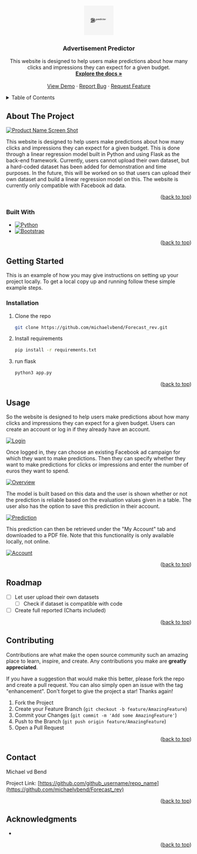 <!-- Improved compatibility of back to top link: See: https://github.com/othneildrew/Best-README-Template/pull/73 -->
<a name="readme-top"></a>
<!--
*** Thanks for checking out the Best-README-Template. If you have a suggestion
*** that would make this better, please fork the repo and create a pull request
*** or simply open an issue with the tag "enhancement".
*** Don't forget to give the project a star!
*** Thanks again! Now go create something AMAZING! :D
-->



<!-- PROJECT SHIELDS -->
<!--
*** I'm using markdown "reference style" links for readability.
*** Reference links are enclosed in brackets [ ] instead of parentheses ( ).
*** See the bottom of this document for the declaration of the reference variables
*** for contributors-url, forks-url, etc. This is an optional, concise syntax you may use.
*** https://www.markdownguide.org/basic-syntax/#reference-style-links
-->




<!-- PROJECT LOGO -->
<br />
<div align="center">
  <a href="https://github.com/michaelvbend/Forecast_rev">
    <img src="webapp/static/logo.png" alt="Logo" width="80" height="80">
  </a>

<h3 align="center">Advertisement Predictor</h3>

  <p align="center">
    This website is designed to help users make predictions about how many clicks and impressions they 
can expect for a given budget.
    <br />
    <a href="https://github.com/michaelvbend/Forecast_rev/tree/main/webapp/documentation.md"><strong>Explore the docs »</strong></a>
    <br />
    <br />
    <a href="https://michaelvbend.pythonanywhere.com">View Demo</a>
    ·
    <a href="https://github.com/michaelvbend/Forecast_rev/issues">Report Bug</a>
    ·
    <a href="https://github.com/michaelvbend/Forecast_rev/issues">Request Feature</a>
  </p>
</div>



<!-- TABLE OF CONTENTS -->
<details>
  <summary>Table of Contents</summary>
  <ol>
    <li>
      <a href="#about-the-project">About The Project</a>
      <ul>
        <li><a href="#built-with">Built With</a></li>
      </ul>
    </li>
    <li>
      <a href="#getting-started">Getting Started</a>
      <ul>
        <li><a href="#prerequisites">Prerequisites</a></li>
        <li><a href="#installation">Installation</a></li>
      </ul>
    </li>
    <li><a href="#usage">Usage</a></li>
    <li><a href="#roadmap">Roadmap</a></li>
    <li><a href="#contributing">Contributing</a></li>
    <li><a href="#contact">Contact</a></li>
  </ol>
</details>



<!-- ABOUT THE PROJECT -->
## About The Project

[![Product Name Screen Shot][product-screenshot]](https://i.ibb.co/2jbkyVV/Demo.png)

This website is designed to help users make predictions about how many clicks and impressions they 
can expect for a given budget. This is done through a linear regression model built in Python and 
using Flask as the back-end framework. Currently, users cannot upload their own dataset, but a 
hard-coded dataset has been added for demonstration and time purposes. In the future, this will be 
worked on so that users can upload their own dataset and build a linear regression model on this. 
The website is currently only compatible with Facebook ad data.


<p align="right">(<a href="#readme-top">back to top</a>)</p>



### Built With

* [![Python][Python]][Next-url]
* [![Bootstrap][Bootstrap.com]][Bootstrap-url]


<p align="right">(<a href="#readme-top">back to top</a>)</p>



<!-- GETTING STARTED -->
## Getting Started

This is an example of how you may give instructions on setting up your project locally.
To get a local copy up and running follow these simple example steps.

### Installation

1. Clone the repo
   ```sh
   git clone https://github.com/michaelvbend/Forecast_rev.git
   ```
3. Install requirements
   ```sh
   pip install -r requirements.txt
   ```
4. run flask
   ```sh
   python3 app.py
   ```

<p align="right">(<a href="#readme-top">back to top</a>)</p>



<!-- USAGE EXAMPLES -->
## Usage

So the website is designed to help users make predictions about how many clicks and impressions 
they can expect for a given budget. Users can create an account or log in if they already have an 
account.

<a href="https://ibb.co/GvPTG7B"><img src="https://i.ibb.co/Y7jZJ2Y/Login.png" alt="Login" border="0"></a>

Once logged in, they can choose an existing Facebook ad campaign for which they want to make 
predictions. Then they can specify whether they want to make predictions for clicks or impressions 
and enter the number of euros they want to spend. 

<a href="https://ibb.co/qdkcdNk"><img src="https://i.ibb.co/pxJMxfJ/Overview.png" alt="Overview" border="0"></a>

The model is built based on this data and the user is shown whether or not the prediction is reliable 
based on the evaluation values given in a table. The user also has the option to save this prediction 
in their account.

<a href="https://ibb.co/7KmxgrV"><img src="https://i.ibb.co/dDYsbk6/Prediction.png" alt="Prediction" border="0"></a>

This prediction can then be retrieved under the "My Account" tab and downloaded to a PDF file. 
Note that this functionality is only available locally, not online.

<a href="https://ibb.co/4pc32sS"><img src="https://i.ibb.co/Fz9CXsY/Account.png" alt="Account" border="0"></a>

<p align="right">(<a href="#readme-top">back to top</a>)</p>



<!-- ROADMAP -->
## Roadmap

- [ ] Let user upload their own datasets
    - [ ] Check if dataset is compatible with code
- [ ] Create full reported (Charts included)
  
<p align="right">(<a href="#readme-top">back to top</a>)</p>



<!-- CONTRIBUTING -->
## Contributing

Contributions are what make the open source community such an amazing place to learn, inspire, and create. Any contributions you make are **greatly appreciated**.

If you have a suggestion that would make this better, please fork the repo and create a pull request. You can also simply open an issue with the tag "enhancement".
Don't forget to give the project a star! Thanks again!

1. Fork the Project
2. Create your Feature Branch (`git checkout -b feature/AmazingFeature`)
3. Commit your Changes (`git commit -m 'Add some AmazingFeature'`)
4. Push to the Branch (`git push origin feature/AmazingFeature`)
5. Open a Pull Request

<p align="right">(<a href="#readme-top">back to top</a>)</p>



<!-- CONTACT -->
## Contact

Michael vd Bend

Project Link: [https://github.com/github_username/repo_name](https://github.com/michaelvbend/Forecast_rev)

<p align="right">(<a href="#readme-top">back to top</a>)</p>



<!-- ACKNOWLEDGMENTS -->
## Acknowledgments

* []()


<p align="right">(<a href="#readme-top">back to top</a>)</p>



<!-- MARKDOWN LINKS & IMAGES -->
<!-- https://www.markdownguide.org/basic-syntax/#reference-style-links -->
[contributors-shield]: https://img.shields.io/github/contributors/github_username/repo_name.svg?style=for-the-badge
[contributors-url]: https://github.com/github_username/repo_name/graphs/contributors
[forks-shield]: https://img.shields.io/github/forks/github_username/repo_name.svg?style=for-the-badge
[forks-url]: https://github.com/github_username/repo_name/network/members
[stars-shield]: https://img.shields.io/github/stars/github_username/repo_name.svg?style=for-the-badge
[stars-url]: https://github.com/github_username/repo_name/stargazers
[issues-shield]: https://img.shields.io/github/issues/github_username/repo_name.svg?style=for-the-badge
[issues-url]: https://github.com/github_username/repo_name/issues
[license-shield]: https://img.shields.io/github/license/github_username/repo_name.svg?style=for-the-badge
[license-url]: https://github.com/github_username/repo_name/blob/master/LICENSE.txt
[linkedin-shield]: https://img.shields.io/badge/-LinkedIn-black.svg?style=for-the-badge&logo=linkedin&colorB=555
[linkedin-url]: https://linkedin.com/in/linkedin_username
[product-screenshot]: https://i.ibb.co/2jbkyVV/Demo.png
[Next.js]: https://img.shields.io/badge/next.js-000000?style=for-the-badge&logo=nextdotjs&logoColor=white
[Next-url]: https://nextjs.org/
[Python]: https://img.shields.io/badge/python-3670A0?style=for-the-badge&logo=python&logoColor=ffdd54
[React-url]: https://python.org/
[Vue.js]: https://img.shields.io/badge/Vue.js-35495E?style=for-the-badge&logo=vuedotjs&logoColor=4FC08D
[Vue-url]: https://vuejs.org/
[Angular.io]: https://img.shields.io/badge/Angular-DD0031?style=for-the-badge&logo=angular&logoColor=white
[Angular-url]: https://angular.io/
[Svelte.dev]: https://img.shields.io/badge/Svelte-4A4A55?style=for-the-badge&logo=svelte&logoColor=FF3E00
[Svelte-url]: https://svelte.dev/
[Laravel.com]: https://img.shields.io/badge/Laravel-FF2D20?style=for-the-badge&logo=laravel&logoColor=white
[Laravel-url]: https://laravel.com
[Bootstrap.com]: https://img.shields.io/badge/Bootstrap-563D7C?style=for-the-badge&logo=bootstrap&logoColor=white
[Bootstrap-url]: https://getbootstrap.com
[JQuery.com]: https://img.shields.io/badge/jQuery-0769AD?style=for-the-badge&logo=jquery&logoColor=white
[JQuery-url]: https://jquery.com 
